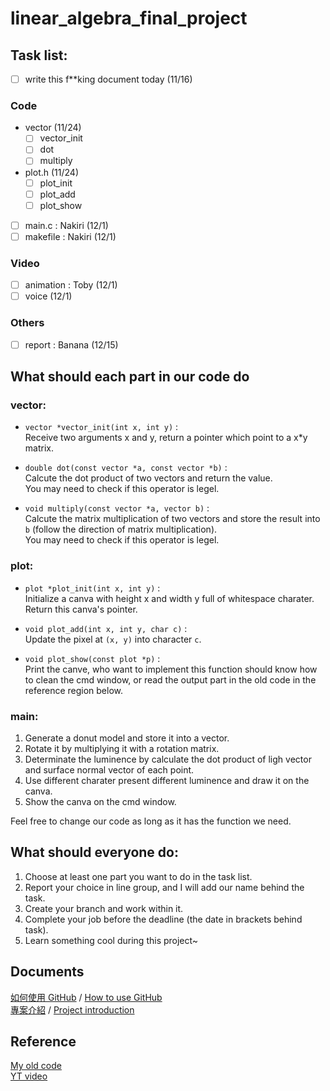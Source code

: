 # linear_algebra_final_project

## Task list:
 - [ ] write this f**king document today (11/16)

### Code
 - vector (11/24)
    - [ ] vector_init
    - [ ] dot
    - [ ] multiply 
 - plot.h (11/24)
    - [ ] plot_init
    - [ ] plot_add
    - [ ] plot_show
 - [ ] main.c : Nakiri (12/1)
 - [ ] makefile : Nakiri (12/1)

### Video
 - [ ] animation : Toby (12/1)
 - [ ] voice (12/1)

### Others
 - [ ] report : Banana (12/15)

## What should each part in our code do

### vector:
- `vector *vector_init(int x, int y)` : \
Receive two arguments x and y, return a pointer which point to a x*y matrix.

- `double dot(const vector *a, const vector *b)` : \
Calcute the dot product of two vectors and return the value. \
You may need to check if this operator is legel.

- `void multiply(const vector *a, vector b)` : \
Calcute the matrix multiplication of two vectors and store the result into `b` (follow the direction of matrix multiplication). \
You may need to check if this operator is legel.

### plot:
- `plot *plot_init(int x, int y)` : \
Initialize a canva with height x and width y full of whitespace charater. Return this canva's pointer.

- `void plot_add(int x, int y, char c)` : \
Update the pixel at `(x, y)` into character `c`.

- `void plot_show(const plot *p)` : \
Print the canve, who want to implement this function should know how to clean the cmd window, or read the output part in the old code in the reference region below.

### main:
1. Generate a donut model and store it into a vector. 
2. Rotate it by multiplying it with a rotation matrix. 
3. Determinate the luminence by calculate the dot product of ligh vector and surface normal vector of each point. 
4. Use different charater present different luminence and draw it on the canva.
5. Show the canva on the cmd window.


Feel free to change our code as long as it has the function we need.

## What should everyone do:
1. Choose at least one part you want to do in the task list.
2. Report your choice in line group, and I will add our name behind the task.
3. Create your branch and work within it.
3. Complete your job before the deadline (the date in brackets behind task).
4. Learn something cool during this project~

## Documents
[如何使用 GitHub](./documents/use_zh.md) / 
[How to use GitHub](./documents/use_en.md)\
[專案介紹](./documents/intro_zh.md) /
[Project introduction](./documents/intro_en.md)

## Reference
[My old code](https://github.com/nakiridaisuki/rotate_anything) \
[YT video](https://youtu.be/DEqXNfs_HhY?si=PJ-tHbdZCaWX7drx)